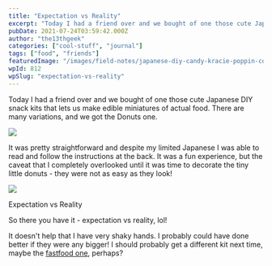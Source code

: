 ```yaml
---
title: "Expectation vs Reality"
excerpt: "Today I had a friend over and we bought of one those cute Japanese DIY snack kits that lets us make edible miniatures of actual food. There are many…"
pubDate: 2021-07-24T03:59:42.000Z
author: "the13thgeek"
categories: ["cool-stuff", "journal"]
tags: ["food", "friends"]
featuredImage: "/images/field-notes/japanese-diy-candy-kracie-poppin-cookin-doughnut-kit.jpg"
wpId: 812
wpSlug: "expectation-vs-reality"
---
```


Today I had a friend over and we bought of one those cute Japanese DIY snack kits that lets us make edible miniatures of actual food. There are many variations, and we got the Donuts one.

![](/images/field-notes/japanese-diy-candy-kracie-poppin-cookin-doughnut-kit.jpg)

It was pretty straightforward and despite my limited Japanese I was able to read and follow the instructions at the back. It was a fun experience, but the caveat that I completely overlooked until it was time to decorate the tiny little donuts - they were not as easy as they look!

![](/images/field-notes/20210723_1057118589209922463229909.jpg)

Expectation vs Reality

So there you have it - expectation vs reality, lol!

It doesn't help that I have very shaky hands. I probably could have done better if they were any bigger! I should probably get a different kit next time, maybe the [fastfood one](https://www.kracie.co.jp/foods/okashi/chiiku/product/introduction_16.html), perhaps?